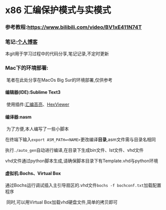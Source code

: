 # x86 汇编保护模式与实模式



### 	参考教程:https://www.bilibili.com/video/BV1xE411N74T

### 	笔记:[个人博客](http://www.busizhiya.xyz/)

本git用于学习过程中的代码分享,笔记记录,不定时更新

### 	Mac下的环境部署:

​	笔者在此处分享在MacOs Big Sur的环境部署,仅供参考

#### 		编辑器(IDE):Sublime Text3

​		使用插件:[汇编高亮](https://blog.csdn.net/liuchuo/article/details/51987174)、[HexViewer](https://facelessuser.github.io/HexViewer/)

#### 		编译器:nasm

​	为了方便,本人编写了一些小脚本

​	在终端下输入`export ASM_PATH=<NAME>`更改编译**目录**,asm文件需与目录名相同

​	执行`./auto_gen`自动进行编译,在目录下生成bin文件、lst文件、vhd文件

​	vhd文件通过python脚本生成,请确保脚本目录下有Template.vhd与python环境

#### 		虚拟机:Bochs、Virtual Box

​		通过Bochs运行调试插入主引导扇区的.vhd文件`bochs -f bochconf.txt`加载配置程序

​		同时,可以用Virtual Box加载vhd硬盘文件,简单的拷贝即可

#### 				

